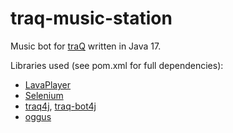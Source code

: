 # traq-music-station

Music bot for [traQ](https://github.com/traPtitech/traQ) written in Java 17.

Libraries used (see pom.xml for full dependencies):
- [LavaPlayer](https://github.com/sedmelluq/lavaplayer)
- [Selenium](https://www.selenium.dev/)
- [traq4j](https://github.com/motoki317/traq4j), [traq-bot4j](https://github.com/motoki317/traq-bot4j)
- [oggus](https://github.com/leonfancy/oggus)
